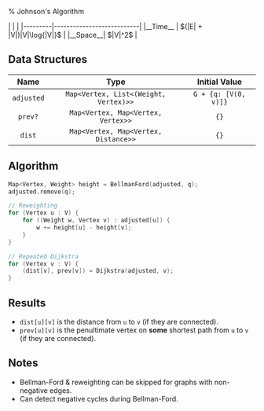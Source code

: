% Johnson's Algorithm

<div class="no-stretch">
|         |                           |
|---------|---------------------------|
|__Time__ | $(|E| + |V|)|V|\log{|V|}$ |
|__Space__| $|V|^2$                   |
</div>

## Data Structures
| Name       | Type                                  | Initial Value        |
|:----------:|:-------------------------------------:|:--------------------:|
| `adjusted` | `Map<Vertex, List<(Weight, Vertex)>>` | `G + {q: [V(0, v)]}` |
| `prev?`    | `Map<Vertex, Map<Vertex, Vertex>>`    | `{}`                 |
| `dist`     | `Map<Vertex, Map<Vertex, Distance>>`  | `{}`                 |

## Algorithm
```c++
Map<Vertex, Weight> height = BellmanFord(adjusted, q);
adjusted.remove(q);

// Reweighting
for (Vertex u : V) {
    for ((Weight w, Vertex v) : adjusted[u]) {
        w += height[u] - height[v];
    }
}

// Repeated Dijkstra
for (Vertex v : V) {
    (dist[v], prev[v]) = Dijkstra(adjusted, v);
}
```

## Results
- `dist[u][v]` is the distance from `u` to `v` (if they are connected).
- `prev[u][v]` is the penultimate vertex on **some** shortest path from `u` to `v` (if they are connected).

## Notes
- Bellman-Ford & reweighting can be skipped for graphs with non-negative edges.
- Can detect negative cycles during Bellman-Ford.
